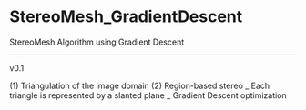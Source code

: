 # StereoMesh_GradientDescent
StereoMesh Algorithm using Gradient Descent

-------------------------------
v0.1

(1) Triangulation of the image domain
(2) Region-based stereo
      _ Each triangle is represented by a slanted plane
      _ Gradient Descent optimization

